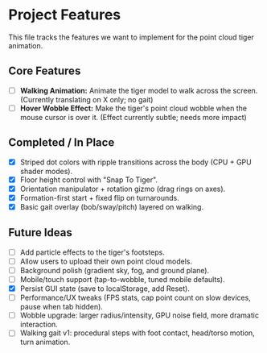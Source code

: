 # Project Features

This file tracks the features we want to implement for the point cloud tiger animation.

## Core Features

- [ ] **Walking Animation:** Animate the tiger model to walk across the screen. (Currently translating on X only; no gait)
- [ ] **Hover Wobble Effect:** Make the tiger's point cloud wobble when the mouse cursor is over it. (Effect currently subtle; needs more impact)

## Completed / In Place

- [x] Striped dot colors with ripple transitions across the body (CPU + GPU shader modes).
- [x] Floor height control with "Snap To Tiger".
- [x] Orientation manipulator + rotation gizmo (drag rings on axes).
- [x] Formation-first start + fixed flip on turnarounds.
- [x] Basic gait overlay (bob/sway/pitch) layered on walking.

## Future Ideas

- [ ] Add particle effects to the tiger's footsteps.
- [ ] Allow users to upload their own point cloud models.
- [ ] Background polish (gradient sky, fog, and ground plane).
- [ ] Mobile/touch support (tap-to-wobble, tuned mobile defaults).
- [x] Persist GUI state (save to localStorage, add Reset).
- [ ] Performance/UX tweaks (FPS stats, cap point count on slow devices, pause when tab hidden).
- [ ] Wobble upgrade: larger radius/intensity, GPU noise field, more dramatic interaction.
- [ ] Walking gait v1: procedural steps with foot contact, head/torso motion, turn animation.

